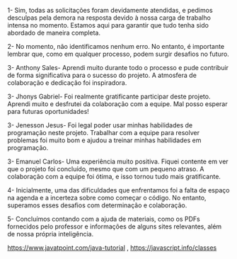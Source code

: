 1- Sim, todas as solicitações foram devidamente atendidas, e pedimos desculpas pela demora na resposta devido à nossa carga de trabalho intensa no momento. Estamos aqui para garantir que tudo tenha sido abordado de maneira completa.

2- No momento, não identificamos nenhum erro. No entanto, é importante lembrar que, como em qualquer processo, podem surgir desafios no futuro.

3- Anthony Sales- Aprendi muito durante todo o processo e pude contribuir de forma significativa para o sucesso do projeto. A atmosfera de colaboração e dedicação foi inspiradora.

3- Jhonys Gabriel- Foi realmente gratificante participar deste projeto. Aprendi muito e desfrutei da colaboração com a equipe. Mal posso esperar para futuras oportunidades!

3- Jenesson Jesus- Foi legal poder usar minhas habilidades de programação neste projeto. Trabalhar com a equipe para resolver problemas foi muito bom e ajudou a treinar minhas habilidades em programação.

3- Emanuel Carlos- Uma experiência muito positiva. Fiquei contente em ver que o projeto foi concluído, mesmo que com um pequeno atraso. A colaboração com a equipe foi ótima, e isso tornou tudo mais gratificante.

4- Inicialmente, uma das dificuldades que enfrentamos foi a falta de espaço na agenda e a incerteza sobre como começar o código. No entanto, superamos esses desafios com determinação e colaboração.

5- Concluímos contando com a ajuda de materiais, como os PDFs fornecidos pelo professor e informações de alguns sites relevantes, além de nossa própria inteligência.

https://www.javatpoint.com/java-tutorial ,
https://javascript.info/classes
